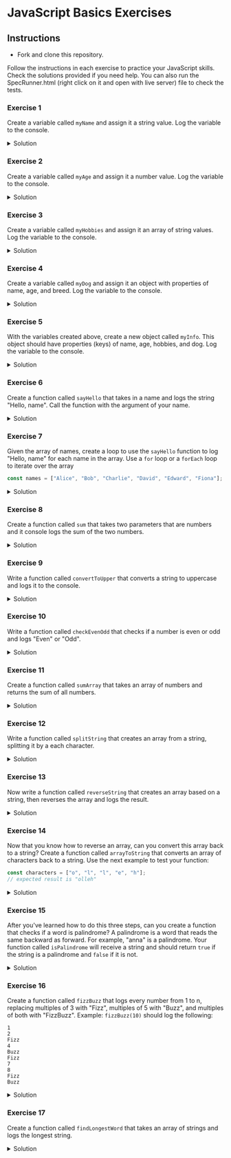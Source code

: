 # JavaScript Basics Exercises

## Instructions

- Fork and clone this repository.

Follow the instructions in each exercise to practice your JavaScript skills. Check the solutions provided if you need help.
You can also run the SpecRunner.html (right click on it and open with live server) file to check the tests.

### Exercise 1

Create a variable called `myName` and assign it a string value. Log the variable to the console.

<details>
<summary>Solution</summary>

```javascript
let myName = "John Doe";
console.log(myName);
```

</details>

### Exercise 2

Create a variable called `myAge` and assign it a number value. Log the variable to the console.

<details>
<summary>Solution</summary>

```javascript
let myAge = 30;
console.log(myAge);
```

</details>

### Exercise 3

Create a variable called `myHobbies` and assign it an array of string values. Log the variable to the console.

<details>
<summary>Solution</summary>

```javascript
let myHobbies = ["reading", "swimming", "coding"];
console.log(myHobbies);
```

</details>

### Exercise 4

Create a variable called `myDog` and assign it an object with properties of name, age, and breed. Log the variable to the console.

<details>
<summary>Solution</summary>

```javascript
let myDog = {
  name: "Buddy",
  age: 3,
  breed: "Golden Retriever",
};
console.log(myDog);
```

</details>

### Exercise 5

With the variables created above, create a new object called `myInfo`. This object should have properties (keys) of name, age, hobbies, and dog. Log the variable to the console.

<details>
<summary>Solution</summary>

```javascript
let myInfo = {
  name: myName,
  age: myAge,
  hobbies: myHobbies,
  dog: myDog,
};
console.log(myInfo);
```

</details>

### Exercise 6

Create a function called `sayHello` that takes in a name and logs the string "Hello, name". Call the function with the argument of your name.

<details>
<summary>Solution</summary>

```javascript
function sayHello(name) {
  console.log(`Hello, ${name}`);
}
sayHello("John Doe");
```

</details>

### Exercise 7

Given the array of names, create a loop to use the `sayHello` function to log "Hello, name" for each name in the array. Use a `for` loop or a `forEach` loop to iterate over the array

```javascript
const names = ["Alice", "Bob", "Charlie", "David", "Edward", "Fiona"];
```

<details>
<summary>Solution</summary>

```javascript
const names = ["Alice", "Bob", "Charlie", "David", "Edward", "Fiona"];

names.forEach((name) => sayHello(name));

// or

for (let i = 0; i < names.length; i++) {
  sayHello(names[i]);
}
```

</details>

### Exercise 8

Create a function called `sum` that takes two parameters that are numbers and it console logs the sum of the two numbers.

<details>
<summary>Solution</summary>

```javascript
function sum(a, b) {
  console.log(a + b);
}
sum(5, 3); // 8
```

</details>

### Exercise 9

Write a function called `convertToUpper` that converts a string to uppercase and logs it to the console.

<details>
<summary>Solution</summary>

```javascript
function convertToUpper(text) {
  console.log(text.toUpperCase());
}
convertToUpper("hello world");
```

</details>

### Exercise 10

Write a function called `checkEvenOdd` that checks if a number is even or odd and logs "Even" or "Odd".

<details>
<summary>Solution</summary>

```javascript
function checkEvenOdd(number) {
  if (number % 2 === 0) {
    console.log("Even");
  } else {
    console.log("Odd");
  }
}
checkEvenOdd(7); // Odd
```

</details>

### Exercise 11

Create a function called `sumArray` that takes an array of numbers and returns the sum of all numbers.

<details>
<summary>Solution</summary>

```javascript
function sumArray(numbers) {
  let sum = 0;
  numbers.forEach((num) => (sum += num));
  return sum;
}

// or with regular for loop
function sumArray(numbers) {
  let sum = 0;
  for (let i = 0; i < numbers.length; i++) {
    sum += numbers[i];
  }
  return sum;
}

console.log(sumArray([1, 2, 3, 4, 5])); // 15
```

</details>

### Exercise 12

Write a function called `splitString` that creates an array from a string, splitting it by a each character.

<details>
<summary>Solution</summary>

```javascript
function splitString(text) {
  return text.split("");
}

console.log(splitString("hello")); // ["h", "e", "l", "l", "o"]
```

</details>

### Exercise 13

Now write a function called `reverseString` that creates an array based on a string, then reverses the array and logs the result.

<details>
<summary>Solution</summary>

```javascript
function reverseString(text) {
  let reversed = text.split("").reverse();
  console.log(reversed);
}

reverseString("hello"); // ["o", "l", "l", "e", "h"]
```

</details>

### Exercise 14

Now that you know how to reverse an array, can you convert this array back to a string? Create a function called `arrayToString` that converts an array of characters back to a string. Use the next example to test your function:

```javascript
const characters = ["o", "l", "l", "e", "h"];
// expected result is "olleh"
```

<details>
<summary>Solution</summary>

```javascript
function arrayToString(arr) {
  return arr.join("");
}
```

</details>

### Exercise 15

After you've learned how to do this three steps, can you create a function that checks if a word is palindrome? A palindrome is a word that reads the same backward as forward. For example, "anna" is a palindrome.
Your function called `isPalindrome` will receive a string and should return `true` if the string is a palindrome and `false` if it is not.

<details>
<summary>Solution</summary>

```javascript
function isPalindrome(word) {
  return word === word.split("").reverse().join("");
}
```

</details>

### Exercise 16

Create a function called `fizzBuzz` that logs every number from 1 to n, replacing multiples of 3 with "Fizz", multiples of 5 with "Buzz", and multiples of both with "FizzBuzz".
Example: `fizzBuzz(10)` should log the following:

```plaintext
1
2
Fizz
4
Buzz
Fizz
7
8
Fizz
Buzz
```

<details>
<summary>Solution</summary>

```javascript
function fizzBuzz(n) {
  for (let i = 1; i <= n; i++) {
    let output = "";
    if (i % 3 === 0) output += "Fizz";
    if (i % 5 === 0) output += "Buzz";
    console.log(output || i);
  }
}
fizzBuzz(15);
```

</details>

### Exercise 17

Create a function called `findLongestWord` that takes an array of strings and logs the longest string.

<details>
<summary>Solution</summary>

```javascript
function findLongestString(strings) {
  let longest = "";
  strings.forEach((str) => {
    if (str.length > longest.length) {
      longest = str;
    }
  });
  console.log(longest);
}
findLongestString(["apple", "banana", "grapefruit"]);
```

</details>
